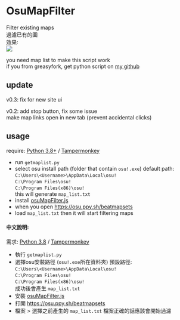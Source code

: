 ﻿# OsuMapFilter  
Filter existing maps  
過濾已有的圖  
效果:  
![](https://i.imgur.com/dkT6nFu.jpg)  

you need map list to make this script work  
if you from greasyfork, get python script on [my github](https://github.com/x94fujo6rpg/osuMapFilter)  

## update
v0.3:
fix for new site ui

v0.2: add stop button, fix some issue  
make map links open in new tab (prevent accidental clicks)  

## usage
require: [Python 3.8+](https://www.python.org/downloads/) / [Tampermonkey](https://www.tampermonkey.net/)  
* run `getmaplist.py`
* select osu install path (folder that contain `osu!.exe`)
default path:
`C:\Users\<Username>\AppData\Local\osu!`  
`C:\Program Files\osu!`  
`C:\Program Files(x86)\osu!`  
this will generate `map_list.txt`
* install [osuMapFilter.js](https://greasyfork.org/scripts/409887)
* when you open https://osu.ppy.sh/beatmapsets
* load `map_list.txt`
then it will start filtering maps
  
#### 中文說明:
需求: [Python 3.8](https://www.python.org/downloads/) / [Tampermonkey](https://www.tampermonkey.net/)  
* 執行 `getmaplist.py`
* 選擇osu安裝路徑 (`osu!.exe`所在資料夾)
預設路徑:  
`C:\Users\<Username>\AppData\Local\osu!`  
`C:\Program Files\osu!`  
`C:\Program Files(x86)\osu!`  
成功後會產生 `map_list.txt`
* 安裝 [osuMapFilter.js](https://greasyfork.org/scripts/409887)
* 打開 https://osu.ppy.sh/beatmapsets
* 檔案 > 選擇之前產生的 `map_list.txt`
檔案正確的話應該會開始過濾

